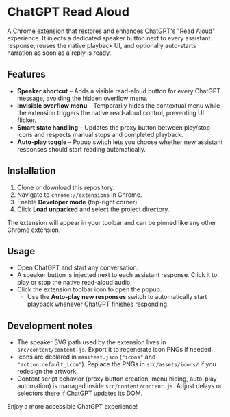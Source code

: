 # ChatGPT Read Aloud

A Chrome extension that restores and enhances ChatGPT's "Read Aloud" experience. It injects a dedicated speaker button next to every assistant response, reuses the native playback UI, and optionally auto-starts narration as soon as a reply is ready.

## Features
- **Speaker shortcut** – Adds a visible read-aloud button for every ChatGPT message, avoiding the hidden overflow menu.
- **Invisible overflow menu** – Temporarily hides the contextual menu while the extension triggers the native read-aloud control, preventing UI flicker.
- **Smart state handling** – Updates the proxy button between play/stop icons and respects manual stops and completed playback.
- **Auto-play toggle** – Popup switch lets you choose whether new assistant responses should start reading automatically.

## Installation
1. Clone or download this repository.
2. Navigate to `chrome://extensions` in Chrome.
3. Enable **Developer mode** (top-right corner).
4. Click **Load unpacked** and select the project directory.

The extension will appear in your toolbar and can be pinned like any other Chrome extension.

## Usage
- Open ChatGPT and start any conversation.
- A speaker button is injected next to each assistant response. Click it to play or stop the native read-aloud audio.
- Click the extension toolbar icon to open the popup.
  - Use the **Auto-play new responses** switch to automatically start playback whenever ChatGPT finishes responding.

## Development notes
- The speaker SVG path used by the extension lives in `src/content/content.js`. Export it to regenerate icon PNGs if needed.
- Icons are declared in `manifest.json` (`"icons"` and `"action.default_icon"`). Replace the PNGs in `src/assets/icons/` if you redesign the artwork.
- Content script behavior (proxy button creation, menu hiding, auto-play automation) is managed inside `src/content/content.js`. Adjust delays or selectors there if ChatGPT updates its DOM.

Enjoy a more accessible ChatGPT experience!
